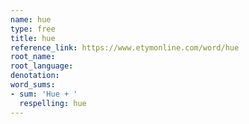 ```yaml
---
name: hue
type: free
title: hue
reference_link: https://www.etymonline.com/word/hue
root_name: 
root_language: 
denotation: 
word_sums:
- sum: 'Hue + '
  respelling: hue
---
```

